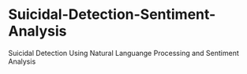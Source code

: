 # Suicidal-Detection-Sentiment-Analysis
Suicidal Detection Using Natural Languange Processing and Sentiment Analysis
